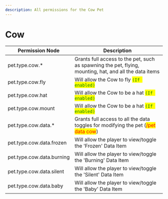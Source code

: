 ```yaml
---
description: All permissions for the Cow Pet
---
```



# Cow
| Permission Node | Description |
| - | - |
| pet.type.cow.* | Grants full access to the pet, such as spawning the pet, flying, mounting, hat, and all the data items |
| pet.type.cow.fly | Will allow the Cow to fly <mark style="color:green;">`(If enabled)`</mark> |
| pet.type.cow.hat | Will allow the Cow to be a hat <mark style="color:green;">`(If enabled)`</mark> |
| pet.type.cow.mount | Will allow the Cow to be a hat <mark style="color:green;">`(If enabled)`</mark> |
| pet.type.cow.data.* | Grants full access to all the data toggles for modifying the pet (<mark style="color:red;">/pet data cow</mark>) |
| pet.type.cow.data.frozen | Will allow the player to view/toggle the 'Frozen' Data Item |
| pet.type.cow.data.burning | Will allow the player to view/toggle the 'Burning' Data Item |
| pet.type.cow.data.silent | Will allow the player to view/toggle the 'Silent' Data Item |
| pet.type.cow.data.baby | Will allow the player to view/toggle the 'Baby' Data Item |

